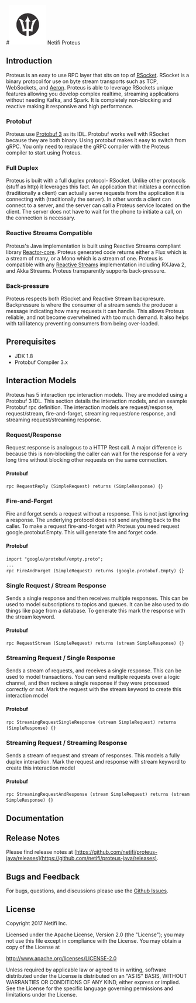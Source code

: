 #![image](images/proteus.png) Netifi Proteus
## Introduction
Proteus is an easy to use RPC layer that sits on top of [RSocket](http://rsocket.io). RSocket is a binary protocol for use on byte stream transports such as TCP, WebSockets, and [Aeron](https://github.com/real-logic/aeron). Proteus is able to leverage RSockets unique features allowing you develop complex realtime, streaming applications without needing Kafka, and Spark. It is completely non-blocking and reactive making it responsive and high performance.

### Protobuf
Proteus use [Protobuf 3](https://developers.google.com/protocol-buffers/docs/proto3) as its IDL. Protobuf works well with RSocket because they are both binary. Using protobuf makes it easy to switch from gRPC. You only need to replace the gRPC compiler with the Proteus compiler to start using Proteus.

### Full Duplex
Proteus is built with a full duplex protocol- RSocket. Unlike other protocols (stuff as http) it leverages this fact. An application that initiates a connection (traditionally a client) can actually serve requests from the application it is connecting with (traditionally the server).  In other words a client can connect to a server, and the server can call a Proteus service located on the client. The server does not have to wait for the phone to initiate a call, on the connection is necessary.

### Reactive Streams Compatible
Proteus's Java implementation is built using Reactive Streams compliant library [Reactor-core](https://github.com/reactor/reactor-core). Proteus generated code returns either a Flux which is a stream of many, or a Mono which is a stream of one. Proteus is compatible with any [Reactive Streams](http://www.reactive-streams.org/) implementation including RXJava 2, and Akka Streams. Proteus transparently supports back-pressure.

### Back-pressure
Proteus respects both RSocket and Reactive Stream backpresure. Backpressure is where the consumer of a stream sends the producer a message indicating how many requests it can handle. This allows Proteus reliable, and not become overwhelmed with too much demand. It also helps with tail latency preventing consumers from being over-loaded.

## Prerequisites
* JDK 1.8
* Protobuf Compiler 3.x

## Interaction Models
Proteus has 5 interaction rpc interaction models. They are modeled using a Protobuf 3 IDL. This section details the interaction models, and an example Protobuf rpc definition. The interaction models are request/response, request/stream, fire-and-forget, streaming request/one response, and streaming request/streaming response.

### Request/Response
Request response is analogous to a HTTP Rest call. A major difference is because this is non-blocking the caller can wait for the response for a very long time without blocking other requests on the same connection.

#### Protobuf
```
rpc RequestReply (SimpleRequest) returns (SimpleResponse) {}
```

### Fire-and-Forget
Fire and forget sends a request without a response. This is not just ignoring a response. The underlying protocol does not send anything back to the caller. To make a request fire-and-forget with Proteus you need request google.protobuf.Empty. This will generate fire and forget code.

#### Protobuf
```
import "google/protobuf/empty.proto";
...
rpc FireAndForget (SimpleRequest) returns (google.protobuf.Empty) {}
```

### Single Request / Stream Response
Sends a single response and then receives multiple responses. This can be used to model subscriptions to topics and queues. It can be also used to do things like page from a database. To generate this mark the response with the stream keyword.

#### Protobuf
```
rpc RequestStream (SimpleRequest) returns (stream SimpleResponse) {}
```

### Streaming Request / Single Response
Sends a stream of requests, and receives a single response.  This can be used to model transactions. You can send multiple requests over a logic channel, and then recieve a single response if they were processed correctly or not. Mark the request with the stream keyword to create this interaction model


#### Protobuf
```
rpc StreamingRequestSingleResponse (stream SimpleRequest) returns (SimpleResponse) {}
```

### Streaming Request / Streaming Response
Sends a stream of request and stream of responses. This models a fully duplex interaction. Mark the request and response with stream keyword to create this interaction model

#### Protobuf
```
rpc StreamingRequestAndResponse (stream SimpleRequest) returns (stream SimpleResponse) {}
```

## Documentation



## Release Notes

Please find release notes at [https://github.com/netifi/proteus-java/releases](https://github.com/netifi/proteus-java/releases).

## Bugs and Feedback

For bugs, questions, and discussions please use the [Github Issues](https://github.com/netifi/proteus-java/issues).

## License
Copyright 2017 Netifi Inc.

Licensed under the Apache License, Version 2.0 (the "License"); you may not use this file except in compliance with the License. You may obtain a copy of the License at

http://www.apache.org/licenses/LICENSE-2.0

Unless required by applicable law or agreed to in writing, software distributed under the License is distributed on an "AS IS" BASIS, WITHOUT WARRANTIES OR CONDITIONS OF ANY KIND, either express or implied. See the License for the specific language governing permissions and limitations under the License.